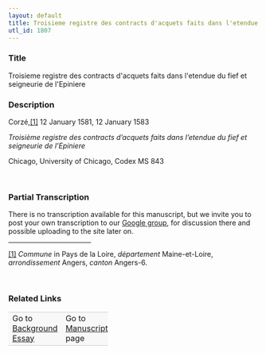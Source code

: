 ```yaml
---  
layout: default  
title: Troisieme registre des contracts d'acquets faits dans l'etendue du fief et seigneurie de l'Epiniere  
utl_id: 1807
---
```


### Title

Troisieme registre des contracts d'acquets faits dans l'etendue du fief et seigneurie de l'Epiniere


### Description

<p>Corzé,<a href="#_ftn1" name="_ftnref1" title="" id="_ftnref1">[1]</a> 12 January 1581, 12 January 1583</p>
<p><em>Troisième registre des contracts d’acquets faits dans l’etendue du fief et seigneurie de l’Epiniere</em></p>
<p>Chicago, University of Chicago, Codex MS 843</p>
<p> </p>


### Partial Transcription

<p>There is no transcription available for this manuscript, but we invite you to post your own transcription to our <a href="https://paleography.library.utoronto.ca/content/group-work">Google group</a>, for discussion there and possible uploading to the site later on.</p>
<div>
<hr align="left" size="1" width="33%" /><div id="ftn1">
<a href="#_ftnref1" name="_ftn1" title="" id="_ftn1">[1]</a> <em>Commune </em>in Pays de la Loire, <em>département</em> Maine-et-Loire, <em>arrondissement </em>Angers, <em>canton </em>Angers-6.
</div>
</div>
<p> </p>


### Related Links

<table border="0.5" cellpadding="1" cellspacing="1" style="width: 200px; background-color:#F8F8F8;">
    <tbody style="border-color:#ccc">
        <tr style="border-color:#ccc">
            <td>Go to <a href="https://centerfordigitalhumanities.github.io/Newberry-French-paleography/essay/1807" target="_blank">Background Essay</a></td>
            <td>Go to <a href="https://centerfordigitalhumanities.github.io/Newberry-French-paleography/www/record.html?id=1807" target="_blank">Manuscript</a> page</td>
        </tr>
    </tbody>
</table>
